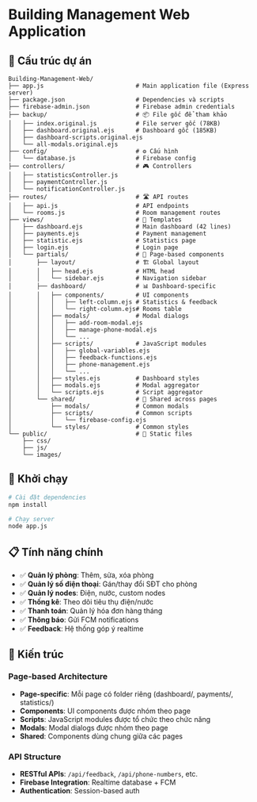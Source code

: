 # Building Management Web Application

## 📁 Cấu trúc dự án

```
Building-Management-Web/
├── app.js                          # Main application file (Express server)
├── package.json                    # Dependencies và scripts
├── firebase-admin.json             # Firebase admin credentials
├── backup/                         # 📦 File gốc để tham khảo
│   ├── index.original.js           # File server gốc (78KB)
│   ├── dashboard.original.ejs      # Dashboard gốc (185KB)
│   ├── dashboard-scripts.original.ejs
│   └── all-modals.original.ejs
├── config/                         # ⚙️ Cấu hình
│   └── database.js                 # Firebase config
├── controllers/                    # 🎮 Controllers
│   ├── statisticsController.js
│   ├── paymentController.js
│   └── notificationController.js
├── routes/                         # 🛣️ API routes
│   ├── api.js                      # API endpoints
│   └── rooms.js                    # Room management routes
├── views/                          # 🎨 Templates
│   ├── dashboard.ejs               # Main dashboard (42 lines)
│   ├── payments.ejs                # Payment management
│   ├── statistic.ejs               # Statistics page
│   ├── login.ejs                   # Login page
│   └── partials/                   # 🧩 Page-based components
│       ├── layout/                 # 🏗️ Global layout
│       │   ├── head.ejs            # HTML head
│       │   └── sidebar.ejs         # Navigation sidebar
│       ├── dashboard/              # 📊 Dashboard-specific
│       │   ├── components/         # UI components
│       │   │   ├── left-column.ejs # Statistics & feedback
│       │   │   └── right-column.ejs# Rooms table
│       │   ├── modals/             # Modal dialogs
│       │   │   ├── add-room-modal.ejs
│       │   │   ├── manage-phone-modal.ejs
│       │   │   └── ...
│       │   ├── scripts/            # JavaScript modules
│       │   │   ├── global-variables.ejs
│       │   │   ├── feedback-functions.ejs
│       │   │   ├── phone-management.ejs
│       │   │   └── ...
│       │   ├── styles.ejs          # Dashboard styles
│       │   ├── modals.ejs          # Modal aggregator
│       │   └── scripts.ejs         # Script aggregator
│       └── shared/                 # 🔄 Shared across pages
│           ├── modals/             # Common modals
│           ├── scripts/            # Common scripts
│           │   └── firebase-config.ejs
│           └── styles/             # Common styles
└── public/                         # 📁 Static files
    ├── css/
    ├── js/
    └── images/
```

## 🚀 Khởi chạy

```bash
# Cài đặt dependencies
npm install

# Chạy server
node app.js
```

## 📋 Tính năng chính

- ✅ **Quản lý phòng**: Thêm, sửa, xóa phòng
- ✅ **Quản lý số điện thoại**: Gán/thay đổi SĐT cho phòng
- ✅ **Quản lý nodes**: Điện, nước, custom nodes
- ✅ **Thống kê**: Theo dõi tiêu thụ điện/nước
- ✅ **Thanh toán**: Quản lý hóa đơn hàng tháng
- ✅ **Thông báo**: Gửi FCM notifications
- ✅ **Feedback**: Hệ thống góp ý realtime

## 🔧 Kiến trúc

### Page-based Architecture
- **Page-specific**: Mỗi page có folder riêng (dashboard/, payments/, statistics/)
- **Components**: UI components được nhóm theo page
- **Scripts**: JavaScript modules được tổ chức theo chức năng
- **Modals**: Modal dialogs được nhóm theo page
- **Shared**: Components dùng chung giữa các pages

### API Structure
- **RESTful APIs**: `/api/feedback`, `/api/phone-numbers`, etc.
- **Firebase Integration**: Realtime database + FCM
- **Authentication**: Session-based auth

